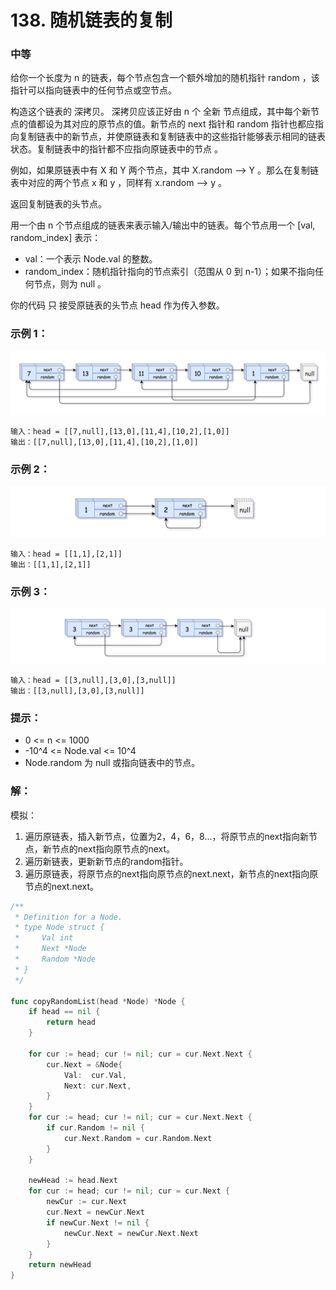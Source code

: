 # 138. 随机链表的复制

### 中等

给你一个长度为 n 的链表，每个节点包含一个额外增加的随机指针 random ，该指针可以指向链表中的任何节点或空节点。

构造这个链表的 深拷贝。 深拷贝应该正好由 n 个 全新 节点组成，其中每个新节点的值都设为其对应的原节点的值。新节点的 next 指针和 random 指针也都应指向复制链表中的新节点，并使原链表和复制链表中的这些指针能够表示相同的链表状态。复制链表中的指针都不应指向原链表中的节点 。

例如，如果原链表中有 X 和 Y 两个节点，其中 X.random --> Y 。那么在复制链表中对应的两个节点 x 和 y ，同样有 x.random --> y 。

返回复制链表的头节点。

用一个由 n 个节点组成的链表来表示输入/输出中的链表。每个节点用一个 [val, random_index] 表示：

- val：一个表示 Node.val 的整数。
- random_index：随机指针指向的节点索引（范围从 0 到 n-1）；如果不指向任何节点，则为  null 。

你的代码 只 接受原链表的头节点 head 作为传入参数。

### 示例 1：
![r1](/file/img/random_pointer_1.png)

    输入：head = [[7,null],[13,0],[11,4],[10,2],[1,0]]
    输出：[[7,null],[13,0],[11,4],[10,2],[1,0]]

### 示例 2：
![r2](/file/img/random_pointer_2.png)

    输入：head = [[1,1],[2,1]]
    输出：[[1,1],[2,1]]

### 示例 3：
![r3](/file/img/random_pointer_3.png)

    输入：head = [[3,null],[3,0],[3,null]]
    输出：[[3,null],[3,0],[3,null]]
 
### 提示：
- 0 <= n <= 1000
- -10^4 <= Node.val <= 10^4
- Node.random 为 null 或指向链表中的节点。

### 解：
模拟：

1. 遍历原链表，插入新节点，位置为2，4，6，8...，将原节点的next指向新节点，新节点的next指向原节点的next。
2. 遍历新链表，更新新节点的random指针。
3. 遍历原链表，将原节点的next指向原节点的next.next，新节点的next指向原节点的next.next。

```go
/**
 * Definition for a Node.
 * type Node struct {
 *     Val int
 *     Next *Node
 *     Random *Node
 * }
 */

func copyRandomList(head *Node) *Node {
	if head == nil {
		return head
	}

	for cur := head; cur != nil; cur = cur.Next.Next {
		cur.Next = &Node{
			Val:  cur.Val,
			Next: cur.Next,
		}
	}
	for cur := head; cur != nil; cur = cur.Next.Next {
		if cur.Random != nil {
			cur.Next.Random = cur.Random.Next
		}
	}

	newHead := head.Next
	for cur := head; cur != nil; cur = cur.Next {
		newCur := cur.Next
		cur.Next = newCur.Next
		if newCur.Next != nil {
			newCur.Next = newCur.Next.Next
		}
	}
	return newHead
}
```
